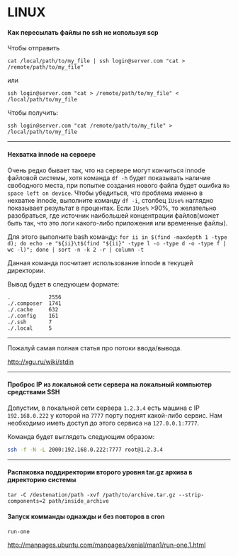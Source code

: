 # LINUX

#### Как пересылать файлы по ssh не используя scp

Чтобы отправить

```cat /local/path/to/my_file | ssh login@server.com "cat > /remote/path/to/my_file"```

или

```ssh login@server.com "cat > /remote/path/to/my_file" < /local/path/to/my_file```



Чтобы получить:

```ssh login@server.com "cat /remote/path/to/my_file" > /local/path/to/my_file```

-------------------------------------------------------------------------------

#### Нехватка innode на сервере

Очень редко бывает так, что на сервере могут кончиться innode файловой системы, хотя команда ```df -h``` будет показывать наличие свободного места, при попытке создания нового файла будет ошибка ```No space left on device```. Чтобы убедиться, что проблема именно в нехватке innode, выполните команду ```df -i```, столбец ```IUse%``` наглядно показывает результат в процентах.
Если ```IUse%``` >90%, то желательно разобраться, где источник наибольшей концентрации файлов(может быть так, что это логи какого-либо приложения или временные файлы).

Для этого выполните bash команду: ```for ii in $(find -maxdepth 1 -type d); do echo -e "${ii}\t$(find "${ii}" -type l -o -type d -o -type f | wc -l)"; done | sort -n -k 2 -r | column -t```

Данная команда посчитает использование innode в текущей директории.

Вывод будет в следующем формате:
```
.            2556
./.composer  1741
./.cache     632
./.config    161
./.ssh       7
./.local     5
```


-------------------------------------------------------------------------------

Пожалуй самая полная статья про потоки ввода/вывода.

http://xgu.ru/wiki/stdin

-------------------------------------------------------------------------------

#### Проброс IP из локальной сети сервера на локальный компьютер средствами SSH

Допустим, в локальной сети сервера `1.2.3.4` есть машина с IP `192.168.0.222` у которой на `7777` порту поднят какой-либо сервис. Нам необходимо иметь доступ до этого сервиса на `127.0.0.1:7777`.

Команда будет выглядеть следующим образом:

```bash
ssh -f -N -L 2000:192.168.0.222:7777 root@1.2.3.4
```

-------------------------------------------------------------------------------

#### Распаковка поддиректории второго уровня tar.gz архива в директорию системы
```
tar -C /destenation/path -xvf /path/to/archive.tar.gz --strip-components=2 path/inside_archive
```

#### Запуск комманды однажды и без повторов в cron
```
run-one
```
http://manpages.ubuntu.com/manpages/xenial/man1/run-one.1.html